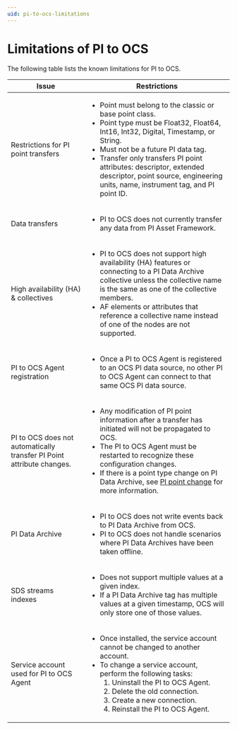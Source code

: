 ```yaml
---
uid: pi-to-ocs-limitations
---
```


# Limitations of PI to OCS

The following table lists the known limitations for PI to OCS.

| Issue | Restrictions | 
| ------------- | ----------------- | 
| Restrictions for PI point transfers | <ul><li>Point must belong to the classic or base point class.</li><li>Point type must be Float32, Float64, Int16, Int32, Digital, Timestamp, or String.</li><li>Must not be a future PI data tag.</li><li>Transfer only transfers PI point attributes: descriptor, extended descriptor, point source, engineering units, name, instrument tag, and PI point ID.</li></ul> |
| Data transfers | <ul><li>PI to OCS does not currently transfer any data from PI Asset Framework.</li></ul> |
| High availability (HA) & collectives | <ul><li>PI to OCS does not support high availability (HA) features or connecting to a PI Data Archive collective unless the collective name is the same as one of the collective members.</li><li> AF elements or attributes that reference a collective name instead of one of the nodes are not supported.</li></ul> |
| PI to OCS Agent registration | <ul><li>Once a PI to OCS Agent is registered to an OCS PI data source, no other PI to OCS Agent can connect to that same OCS PI data source.</li></ul> |
| PI to OCS does not automatically transfer PI Point attribute changes. | <ul><li>Any modification of PI point information after a transfer has initiated will not be propagated to OCS.</li><li>The PI to OCS Agent must be restarted to recognize these configuration changes.</li><li>If there is a point type change on PI Data Archive, see [PI point change](xref:pi-point-change) for more information.</li></ul> |
| PI Data Archive | <ul><li>PI to OCS does not write events back to PI Data Archive from OCS.</li><li>PI to OCS does not handle scenarios where PI Data Archives have been taken offline.</li></ul> |
| SDS streams indexes | <ul><li>Does not support multiple values at a given index.</li><li>If a PI Data Archive tag has multiple values at a given timestamp, OCS will only store one of those values.</li></ul> |
| Service account used for PI to OCS Agent | <ul><li>Once installed, the service account cannot be changed to another account.</li><li>To change a service account, perform the following tasks:<ol><li>Uninstall the PI to OCS Agent.</li><li>Delete the old connection.</li><li>Create a new connection.</li><li>Reinstall the PI to OCS Agent.</li></ol></li></ul> |